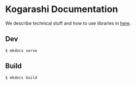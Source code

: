 # Kogarashi Documentation

We describe technical stuff and how to use libraries in [here](https://kogarashinetwork.github.io/Kogarashi/).

## Dev

```
$ mkdocs serve
```

## Build

```
$ mkdocs build
```
